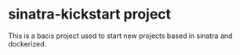 # sinatra-kickstart project
This is a bacis project used to start new projects based in sinatra and
dockerized.


